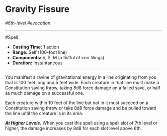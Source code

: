 # Gravity Fissure
*#6th-level #evocation*
___ 
#Spell
- **Casting Time:** 1 action
- **Range:** Self (100-foot line)
- **Components:** V, S, M (a fistful of iron filings)
- **Duration:** Instantaneous
---
You manifest a ravine of gravitational energy in a line originating from you that is 100 feet long and 5 feet wide. Each creature in that line must make a Constitution saving throw, taking 8d8 force damage on a failed save, or half as much damage on a successful one.

Each creature within 10 feet of the line but not in it must succeed on a Constitution saving throw or take 8d8 force damage and be pulled toward the line until the creature is in its area.

***At Higher Levels.*** When you cast this spell using a spell slot of 7th level or higher, the damage increases by 8d8 for each slot level above 6th.